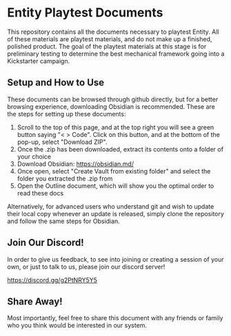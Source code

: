 # Entity Playtest Documents

This repository contains all the documents necessary to playtest Entity. All of these materials are playtest materials, and do not make up a finished, polished product. The goal of the playtest materials at this stage is for preliminary testing to determine the best mechanical framework going into a Kickstarter campaign.

## Setup and How to Use

These documents can be browsed through github directly, but for a better browsing experience, downloading Obsidian is recommended. These are the steps for setting up these documents:

1. Scroll to the top of this page, and at the top right you will see a green button saying "< > Code". Click on this button, and at the bottom of the pop-up, select "Download ZIP".
2. Once the .zip has been downloaded, extract its contents onto a folder of your choice
3. Download Obsidian: https://obsidian.md/
4. Once open, select "Create Vault from existing folder" and select the folder you extracted the .zip from
5. Open the Outline document, which will show you the optimal order to read these docs

Alternatively, for advanced users who understand git and wish to update their local copy whenever an update is released, simply clone the repository and follow the same steps for Obsidian.

## Join Our Discord!

In order to give us feedback, to see into joining or creating a session of your own, or just to talk to us, please join our discord server! 

https://discord.gg/g2PtNRY5Y5

## Share Away!

Most importantly, feel free to share this document with any friends or family who you think would be interested in our system.